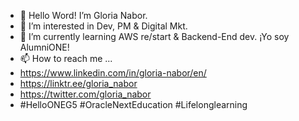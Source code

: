 - 👋 Hello Word! I’m Gloria Nabor.
- 👀 I’m interested in Dev, PM & Digital Mkt.
- 🌱 I’m currently learning AWS re/start & Backend-End dev. ¡Yo soy AlumniONE! 
- 📫 How to reach me ...
- https://www.linkedin.com/in/gloria-nabor/en/
- https://linktr.ee/gloria_nabor
- https://twitter.com/gloria_nabor
- #HelloONEG5 #OracleNextEducation #Lifelonglearning 
<!---
I'm a beginner to create a ✨ special ✨ repository. `README.md`
--->
